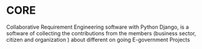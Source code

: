 # CORE
Collaborative Requirement Engineering software with Python Django, is a software of collecting the contributions from the members (business sector, citizen and organization ) about different on going E-government Projects 
